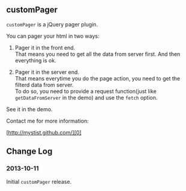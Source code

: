 ## customPager

`customPager` is a jQuery pager plugin.

You can pager your html in two ways:  

1. Pager it in the front end.  
That means you need to get all the data from server first. And then everything is ok.

2. Pager it in the server end.  
That means everytime you do the page action, you need to get the filterd data from server.  
To do so, you need to provide a request function(just like `getDataFromServer` in the demo) and use the `fetch` option.

See it in the demo.

Contact me for more information:  

[http://mystist.github.com/][0]  

[0]: http://mystist.github.com/

## Change Log

### 2013-10-11  
Initial `customPager` release.
